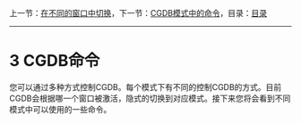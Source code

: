 上一节：[在不同的窗口中切换](<2.6.md>)，下一节：[CGDB模式中的命令](<3.1.md>)，目录：[目录](<SUMMARY.md>)

----------

3 CGDB命令
==========

您可以通过多种方式控制CGDB。每个模式下有不同的控制CGDB的方式。目前CGDB会根据哪一个窗口被激活，隐式的切换到对应模式。接下来您将会看到不同模式中可以使用的一些命令。
